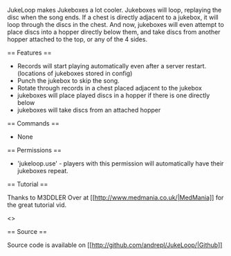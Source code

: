 JukeLoop makes Jukeboxes a lot cooler. Jukeboxes will loop, replaying the disc when the song ends.  If a chest is directly adjacent to a jukebox, it will loop through the discs in the chest.  And now, jukeboxes will even attempt to place discs into a hopper directly below them, and take discs from another hopper attached to the top, or any of the 4 sides.

== Features ==

* Records will start playing automatically even after a server restart. (locations of jukeboxes stored in config)
* Punch the jukebox to skip the song.
* Rotate through records in a chest placed adjacent to the jukebox
* jukeboxes will place played discs in a hopper if there is one directly below
* jukeboxes will take discs from an attached hopper



== Commands ==

 * None


== Permissions ==

* 'jukeloop.use' - players with this permission will automatically have their jukeboxes repeat.


== Tutorial ==

Thanks to M3DDLER Over at [[http://www.medmania.co.uk/|MedMania]] for the great tutorial vid.

<<youtube r58gAW4ga2U>>

== Source ==


Source code is available on [[http://github.com/andrepl/JukeLoop/|Github]]
